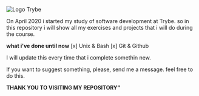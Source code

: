 ![Logo Trybe](https://uploads-ssl.webflow.com/5dbd9ce75ad64f24b67f0932/5dbdd9165ad64f5e29811c52_BRAND3.png)

On April 2020 i started my study of software development at Trybe. so in this repository i will show all my exercises and projects that i will do during the course.

**what i've done until now**
[x] Unix & Bash
[x] Git & Github

I will update this every time that i complete somethin new.

If you want to suggest something, please, send me a message. feel free to do this.

**THANK YOU TO VISITING MY REPOSITORY"**
